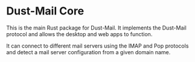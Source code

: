 # Dust-Mail Core

This is the main Rust package for Dust-Mail. It implements the Dust-Mail protocol and allows the desktop and web apps to function.

It can connect to different mail servers using the IMAP and Pop protocols and detect a mail server configuration from a given domain name.
